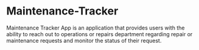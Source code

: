 # Maintenance-Tracker

Maintenance Tracker App is an application that provides users with the ability to reach out to
operations or repairs department regarding repair or maintenance requests and monitor the
status of their request.
